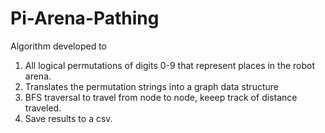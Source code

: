 # Pi-Arena-Pathing

Algorithm developed to
1) All logical permutations of digits 0-9 that represent places in the robot arena.
2) Translates the permutation strings into a graph data structure
3) BFS traversal to travel from node to node, keeep track of distance traveled.
4) Save results to a csv.

